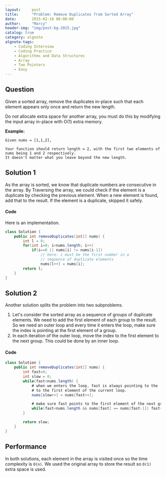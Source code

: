 ```yaml
---
layout:     post
title:      "Problem: Remove Duplicates from Sorted Array"
date:       2015-02-18 00:00:00
author:     "Marcy"
header-img: "img/post-bg-2015.jpg"
catalog: true
category: algnote
algnote-tags:
    - Coding Interview
    - Coding Practice
    - Algorithms and Data Structures
    - Array
    - Two Pointers
    - Easy
---
```


## Question

Given a sorted array, remove the duplicates in-place such that each element appears only once and return the new length.

Do not allocate extra space for another array, you must do this by modifying the input array in-place with O(1) extra memory.

**Example:**

```
Given nums = [1,1,2],

Your function should return length = 2, with the first two elements of nums being 1 and 2 respectively.
It doesn't matter what you leave beyond the new length.
```

## Solution 1

As the array is sorted, we know that duplicate numbers are consecutive in the array. By Traversing the array, we could check if the element is a duplicate by checking the previous element. When a new element is found, add that to the result. If the element is a duplicate, skipped it safely.

#### Code

Here is an implementation.

```java
class Solution {
    public int removeDuplicates(int[] nums) {
        int l = 0;
        for(int i=0; i<nums.length; i++)
            if(i==0 || nums[i] != nums[i-1]) 
                // here: i must be the first number in a  
                // sequence of duplicate elements
                nums[l++] = nums[i];
        return l;
    }
}
```


## Solution 2

Another solution splits the problem into two subproblems.
1. Let's consider the sorted array as a sequence of groups of duplicate elements. We need to add the first element of each group to the result. So we need an outer loop and every time it enters the loop, make sure the index is pointing at the first element of a group.
2. In each iteration of the outer loop, move the index to the first element to the next group. This could be done by an inner loop.

#### Code

```java
class Solution {
    public int removeDuplicates(int[] nums) {
        int fast=0;
        int slow = 0;
        while(fast<nums.length) {
            # when we enters the loop, fast is always pointing to the 
            # to the first element of the current loop.
            nums[slow++] = nums[fast++];

            # make sure fast points to the first element of the next group
            while(fast<nums.length && nums[fast] == nums[fast-1]) fast++;
        }

        return slow;
    }
}
```

## Performance

In both solutions, each element in the array is visited once so the time complexity is `O(n)`. We used the original array to store the result so `O(1)` extra space is used.
